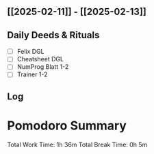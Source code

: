 ## [[2025-02-11]] - [[2025-02-13]]

## Daily Deeds & Rituals
- [ ] Felix DGL
- [ ] Cheatsheet DGL
- [ ] NumProg Blatt 1-2 
- [ ] Trainer 1-2
## Log
# Pomodoro Summary

Total Work Time: 1h 36m
Total Break Time: 0h 5m
